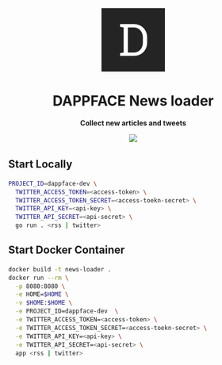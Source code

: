 <div align="center">
  <img src="https://github.com/dappface/www.dappface.com/raw/master/static/icon-128x128.png" alt="DAPPFACE Logo" />

  <h1>DAPPFACE News loader</h1>

  <strong>
    <p>Collect new articles and tweets</p>
  </strong>

  <p>
    <a href="https://github.com/dappface/news-loader/actions?workflow=Deploy">
      <img src="https://github.com/dappface/news-loader/workflows/Deploy/badge.svg" />
    </a>
  </p>
</div>

## Start Locally

```sh
PROJECT_ID=dappface-dev \
  TWITTER_ACCESS_TOKEN=<access-token> \
  TWITTER_ACCESS_TOKEN_SECRET=<access-toekn-secret> \
  TWITTER_API_KEY=<api-key> \
  TWITTER_API_SECRET=<api-secret> \
  go run . <rss | twitter>
```

## Start Docker Container

```sh
docker build -t news-loader .
docker run --rm \
  -p 8080:8080 \
  -e HOME=$HOME \
  -v $HOME:$HOME \
  -e PROJECT_ID=dappface-dev  \
  -e TWITTER_ACCESS_TOKEN=<access-token> \
  -e TWITTER_ACCESS_TOKEN_SECRET=<access-toekn-secret> \
  -e TWITTER_API_KEY=<api-key> \
  -e TWITTER_API_SECRET=<api-secret> \
  app <rss | twitter>
```
